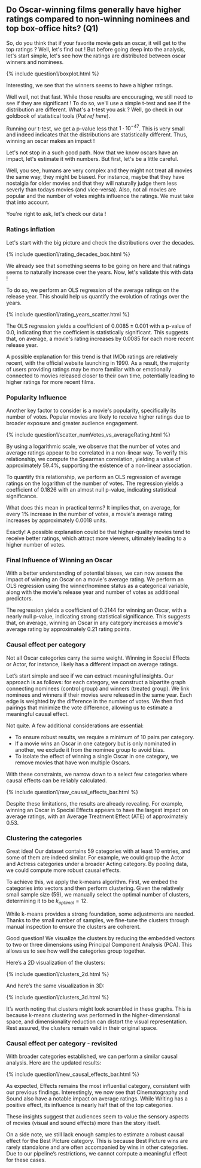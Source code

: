 ## Do Oscar-winning films generally have higher ratings compared to non-winning nominees and top box-office hits?  (Q1)



So, do you think that if your favorite movie gets an oscar, it will get to the top ratings ? 
Well, let's find out !
But before going deep into the analysis, let's start simple, let's see how the ratings are distributed between oscar winners and nominees.

<div>
  {% include question1/boxplot.html %}
</div>

Interesting, we see that the winners seems to have a higher ratings. 

<!-- Oscaro : Nice ! So we are done, winning me will get you to the top ! -->

Well well, not that fast. While those results are encouraging, we still need to see if they are significant !
To do so, we'll use a simple t-test and see if the distribution are different. What's a t-test you ask ? 
Well, go check in our goldbook of statistical tools (*Put ref here*).

Running our t-test, we get a p-value less that $1\cdot10^{-47}$.
This is very small and indeed indicates that the distributions are statistically different.
Thus, winning an oscar makes an impact !

<!-- Oscaro: I knew it ! -->

Let's not stop in a such good path.
Now that we know oscars have an impact, let's estimate it with numbers.
But first, let's be a little careful.

<!-- Oscaro: Why ? -->

Well, you see, humans are very complex and they might not treat all movies the same way, they might be biased.
For instance, maybe that they have nostalgia for older movies and that they will naturally judge them less severly than todays movies (and vice-versa).
Also, not all movies are popular and the number of votes mights influence the ratings. 
We must take that into account.

<!-- Oscaro: Are you sure about that ? Bring me proofs ! -->

You're right to ask, let's check our data !

### Ratings inflation

Let's start with the big picture and check the distributions over the decades.

<div>
  {% include question1/rating_decades_box.html %}
</div>

We already see that something seems to be going on here and that ratings seems to naturally increase over the years.
Now, let's validate this with data !

To do so, we perform an OLS regression of the average ratings on the release year.
This should help us quantify the evolution of ratings over the years.

<div>
  {% include question1/rating_years_scatter.html %}
</div>

The OLS regression yields a coefficient of $0.0085 \pm 0.001$ with a p-value of $0.0$, indicating that the coefficient is statistically significant. This suggests that, on average, a movie's rating increases by $0.0085$ for each more recent release year.

A possible explanation for this trend is that IMDb ratings are relatively recent, with the official website launching in 1990. As a result, the majority of users providing ratings may be more familiar with or emotionally connected to movies released closer to their own time, potentially leading to higher ratings for more recent films.

<!-- Oscaro: Interesting, we need to take that into account ! -->

### Popularity Influence

Another key factor to consider is a movie's popularity, specifically its number of votes. Popular movies are likely to receive higher ratings due to broader exposure and greater audience engagement.

<div>
  {% include question1/scatter_numVotes_vs_averageRating.html %}
</div>

By using a logarithmic scale, we observe that the number of votes and average ratings appear to be correlated in a non-linear way. To verify this relationship, we compute the Spearman correlation, yielding a value of approximately $59.4\%$, supporting the existence of a non-linear association.

To quantify this relationship, we perform an OLS regression of average ratings on the logarithm of the number of votes. The regression yields a coefficient of $0.1826$ with an almost null p-value, indicating statistical significance.

What does this mean in practical terms? It implies that, on average, for every $1\%$ increase in the number of votes, a movie's average rating increases by approximately $0.0018$ units.

<!-- Oscaro: Oh, I see! So the more popular the movie, the better its ratings. Fair enough. -->

Exactly! A possible explanation could be that higher-quality movies tend to receive better ratings, which attract more viewers, ultimately leading to a higher number of votes.

### Final Influence of Winning an Oscar

With a better understanding of potential biases, we can now assess the impact of winning an Oscar on a movie's average rating. We perform an OLS regression using the winner/nominee status as a categorical variable, along with the movie's release year and number of votes as additional predictors.

The regression yields a coefficient of $0.2144$ for winning an Oscar, with a nearly null p-value, indicating strong statistical significance. This suggests that, on average, winning an Oscar in any category increases a movie's average rating by approximately $0.21$ rating points.


### Causal effect per category

Not all Oscar categories carry the same weight. Winning in Special Effects or Actor, for instance, likely has a different impact on average ratings.
<!-- Oscaro: That's right, I have so many categories. How are we going to figure that out? -->

Let’s start simple and see if we can extract meaningful insights. Our approach is as follows: for each category, we construct a bipartite graph connecting nominees (control group) and winners (treated group). We link nominees and winners if their movies were released in the same year. Each edge is weighted by the difference in the number of votes. We then find pairings that minimize the vote difference, allowing us to estimate a meaningful causal effect.
<!-- Oscaro: That’s it? -->

Not quite. A few additional considerations are essential:

- To ensure robust results, we require a minimum of 10 pairs per category.
- If a movie wins an Oscar in one category but is only nominated in another, we exclude it from the nominee group to avoid bias.
- To isolate the effect of winning a single Oscar in one category, we remove movies that have won multiple Oscars.

With these constraints, we narrow down to a select few categories where causal effects can be reliably calculated.
<div> {% include question1/raw_causal_effects_bar.html %} </div>

Despite these limitations, the results are already revealing. For example, winning an Oscar in Special Effects appears to have the largest impact on average ratings, with an Average Treatment Effect (ATE) of approximately $0.53$.
<!-- Oscaro: Hmm, that’s nice, but couldn’t we do better? I have multiple categories that are quite similar. Couldn’t we group them to get more data? -->

### Clustering the categories

Great idea! Our dataset contains 59 categories with at least 10 entries, and some of them are indeed similar. For example, we could group the Actor and Actress categories under a broader Acting category. By pooling data, we could compute more robust causal effects.

To achieve this, we apply the k-means algorithm. First, we embed the categories into vectors and then perform clustering. Given the relatively small sample size (59), we manually select the optimal number of clusters, determining it to be $k_{optimal} = 12$.

While k-means provides a strong foundation, some adjustments are needed. Thanks to the small number of samples, we fine-tune the clusters through manual inspection to ensure the clusters are coherent.
<!-- Oscaro: That sounds great! But how can I check if the groups are good visually? -->

Good question! We visualize the clusters by reducing the embedded vectors to two or three dimensions using Principal Component Analysis (PCA). This allows us to see how well the categories group together.

Here’s a 2D visualization of the clusters:
<div> {% include question1/clusters_2d.html %} </div>

And here’s the same visualization in 3D:
<div> {% include question1/clusters_3d.html %} </div>

It’s worth noting that clusters might look scrambled in these graphs. This is because k-means clustering was performed in the higher-dimensional space, and dimensionality reduction can distort the visual representation. Rest assured, the clusters remain valid in their original space.


### Causal effect per category - revisited

With broader categories established, we can perform a similar causal analysis. Here are the updated results:
<div> {% include question1/new_causal_effects_bar.html %} </div>

As expected, Effects remains the most influential category, consistent with our previous findings. Interestingly, we now see that Cinematography and Sound also have a notable impact on average ratings. While Writing has a positive effect, its influence is nearly half that of the top categories.

These insights suggest that audiences seem to value the sensory aspects of movies (visual and sound effects) more than the story itself.

On a side note, we still lack enough samples to estimate a robust causal effect for the Best Picture category. This is because Best Picture wins are rarely standalone and are often accompanied by wins in other categories. Due to our pipeline’s restrictions, we cannot compute a meaningful effect for these cases.

<!-- Oscaro: Interesting. I guess we'll have to further analyze the *Best Picture* category then! -->
